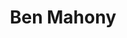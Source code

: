 ---
title: Ben Mahony
position: President
quote: >
    "I am a sophomore majoring in mechanical engineering. I have a passion for art and history, and I am always learning. I am a voracious reader, and am currently interested in foreign direct investment in Africa and its consequences. I hope to find a career where I can continue to have a positive impact on people’s lives."
year: 2019
image: /img/officers/2019/ben.jpeg
order: 1

draft: false
---
